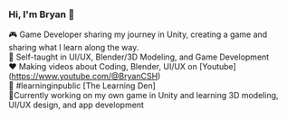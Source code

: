 ### Hi, I'm Bryan 🍂

🎮 Game Developer sharing my journey in Unity, creating a game and sharing what I learn along the way.<br/>
🌱 Self-taught in UI/UX, Blender/3D Modeling, and Game Development<br/>
❤️ Making videos about Coding, Blender, UI/UX on [Youtube] (https://www.youtube.com/@BryanCSH)<br/>
🌸 #learninginpublic [The Learning Den]<br/>
🎯Currently working on my own game in Unity and learning 3D modeling, UI/UX design, and app development<br/>

